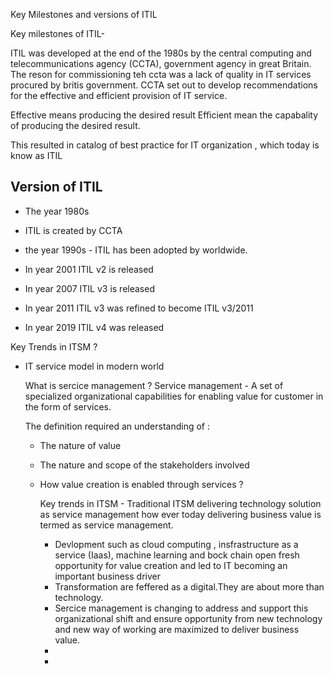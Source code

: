 Key Milestones and versions of ITIL

Key milestones of ITIL-

ITIL was developed at the end of the 1980s by the central computing and telecommunications agency (CCTA), government agency in great Britain.
The reson for commissioning teh ccta was a lack of quality in IT services procured by britis government.
CCTA set out to develop recommendations for the effective and efficient provision of IT service.

 Effective means producing the desired result 
 Efficient mean the capabality  of producing the desired result.

  This resulted in catalog of best practice for IT organization , which today is know as ITIL

  ## Version of ITIL

  - The year 1980s
  - ITIL is created by CCTA
  - the year 1990s - ITIL has been adopted by worldwide.

  - In year 2001 ITIL v2  is released
  - In year 2007 ITIL v3  is released
  - In year 2011 ITIL v3  was refined to become ITIL v3/2011
 - In year 2019 ITIL v4  was released





















Key Trends in ITSM ?
- IT service model in modern world

  What is sercice management ?
  Service management - A set of specialized organizational capabilities for enabling value for customer in the form of services.

  The definition required an understanding of :

  - The nature of value
  - The nature and scope of the stakeholders involved
  - How value creation is enabled through services ?
 
    Key trends in ITSM -
     Traditional ITSM delivering technology solution as service management how ever today delivering business value is termed as service management.
    - Devlopment such as cloud computing , insfrastructure as a service (Iaas), machine learning and bock chain open fresh opportunity for value creation and led to IT becoming an important business driver
    - Transformation are feffered as a digital.They are about more than technology.
    - Sercice management is changing to address and support this organizational shift and ensure opportunity from new technology and new way of working are maximized to deliver business value.
    - 
    - 

